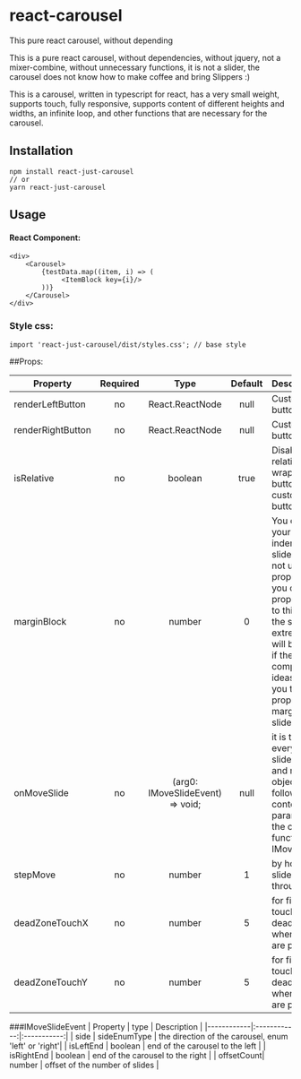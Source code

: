 # react-carousel
This pure react carousel, without depending

This is a pure react carousel, without dependencies, without jquery, not a mixer-combine, without unnecessary functions, it is not a slider, the carousel does not know how to make coffee and bring Slippers :)

This is a carousel, written in typescript for react, has a very small weight, supports touch, fully responsive, supports content of different heights and widths, an infinite loop, and other functions that are necessary for the carousel.



## Installation
```
npm install react-just-carousel
// or 
yarn react-just-carousel
```

## Usage
#### React Component:
```
<div> 
    <Carousel>
        {testData.map((item, i) => (
             <ItemBlock key={i}/>
        ))}
    </Carousel>
</div>
```

### Style css:
```
import 'react-just-carousel/dist/styles.css'; // base style
```
##Props:

| Property          | Required |    Type           | Default  |  Description               | 
|-------------------|:--------:|:-----------------:|:--------:|:---------------------------|
| renderLeftButton  | no       | React.ReactNode   | null     | Custom render button left  |
| renderRightButton | no       | React.ReactNode   | null     | Custom render button right |
| isRelative        | no       | boolean           | true    | Disabling relative wrappers for buttons, only for custom render button |
| marginBlock       | no       | number            | 0       | You can make your own indents between slides in css and not use this property, but you can use this property, thanks to this property, the slips of the extreme slides will be "eaten", if there are no complex design ideas, I advise you to use this property for the margin between slides. |
| onMoveSlide       | no       | (arg0: IMoveSlideEvent) => void; | null    | it is triggered every time the slide is switched and returns an object with the following content as a parameter for the callback function: IMoveSlideEvent |
| stepMove          | no       | number | 1    |  by how many slides to flip through |
| deadZoneTouchX          | no       | number | 5    | for fine-tuning touch events, dead zones when no events are processed |
| deadZoneTouchY          | no       | number | 5    | for fine-tuning touch events, dead zones when no events are processed |


###IMoveSlideEvent
| Property   |  type        | Description |
|------------|:------------:|:-----------:|
| side       | sideEnumType | the direction of the carousel, enum 'left' or 'right'|
| isLeftEnd  | boolean      | end of the carousel to the left |
| isRightEnd | boolean      | end of the carousel to the right |
| offsetCount| number       | offset of the number of slides  |
